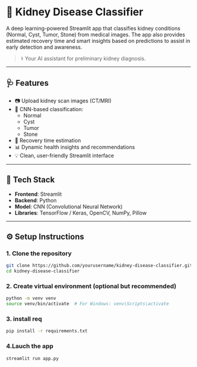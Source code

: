 # 🧠 Kidney Disease Classifier

A deep learning-powered Streamlit app that classifies kidney conditions (Normal, Cyst, Tumor, Stone) from medical images. The app also provides estimated recovery time and smart insights based on predictions to assist in early detection and awareness.

> ⚕️ Your AI assistant for preliminary kidney diagnosis.

---

## 🩺 Features

- 📷 Upload kidney scan images (CT/MRI)
- 🧠 CNN-based classification:  
  - Normal  
  - Cyst  
  - Tumor  
  - Stone
- 🧾 Recovery time estimation
- 📊 Dynamic health insights and recommendations
- 💡 Clean, user-friendly Streamlit interface

---

## 🚀 Tech Stack

- **Frontend**: Streamlit
- **Backend**: Python
- **Model**: CNN (Convolutional Neural Network)
- **Libraries**: TensorFlow / Keras, OpenCV, NumPy, Pillow

---


## ⚙️ Setup Instructions

### 1. Clone the repository

```bash
git clone https://github.com/yourusername/kidney-disease-classifier.git
cd kidney-disease-classifier
```
### 2. Create virtual environment (optional but recommended)
```bash
python -m venv venv
source venv/bin/activate  # For Windows: venv\Scripts\activate
```
### 3. install req
```bash
pip install -r requirements.txt
```
### 4.Lauch the app
```bash
streamlit run app.py
```

